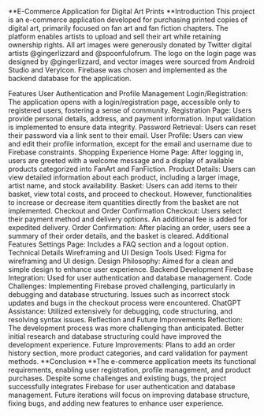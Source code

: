 **E-Commerce Application for Digital Art Prints
**Introduction
This project is an e-commerce application developed for purchasing printed copies of digital art, primarily focused on fan art and fan fiction chapters. The platform enables artists to upload and sell their art while retaining ownership rights. All art images were generously donated by Twitter digital artists @gingerlizzard and @spoonfulofrum. The logo on the login page was designed by @gingerlizzard, and vector images were sourced from Android Studio and VeryIcon. Firebase was chosen and implemented as the backend database for the application.

Features
User Authentication and Profile Management
Login/Registration: The application opens with a login/registration page, accessible only to registered users, fostering a sense of community.
Registration Page: Users provide personal details, address, and payment information. Input validation is implemented to ensure data integrity.
Password Retrieval: Users can reset their password via a link sent to their email.
User Profile: Users can view and edit their profile information, except for the email and username due to Firebase constraints.
Shopping Experience
Home Page: After logging in, users are greeted with a welcome message and a display of available products categorized into FanArt and FanFiction.
Product Details: Users can view detailed information about each product, including a larger image, artist name, and stock availability.
Basket: Users can add items to their basket, view total costs, and proceed to checkout. However, functionalities to increase or decrease item quantities directly from the basket are not implemented.
Checkout and Order Confirmation
Checkout: Users select their payment method and delivery options. An additional fee is added for expedited delivery.
Order Confirmation: After placing an order, users see a summary of their order details, and the basket is cleared.
Additional Features
Settings Page: Includes a FAQ section and a logout option.
Technical Details
Wireframing and UI Design
Tools Used: Figma for wireframing and UI design.
Design Philosophy: Aimed for a clean and simple design to enhance user experience.
Backend Development
Firebase Integration: Used for user authentication and database management.
Code Challenges: Implementing Firebase proved challenging, particularly in debugging and database structuring. Issues such as incorrect stock updates and bugs in the checkout process were encountered.
ChatGPT Assistance: Utilized extensively for debugging, code structuring, and resolving syntax issues.
Reflection and Future Improvements
Reflection: The development process was more challenging than anticipated. Better initial research and database structuring could have improved the development experience.
Future Improvements: Plans to add an order history section, more product categories, and card validation for payment methods.
**Conclusion
**The e-commerce application meets its functional requirements, enabling user registration, profile management, and product purchases. Despite some challenges and existing bugs, the project successfully integrates Firebase for user authentication and database management. Future iterations will focus on improving database structure, fixing bugs, and adding new features to enhance user experience.
